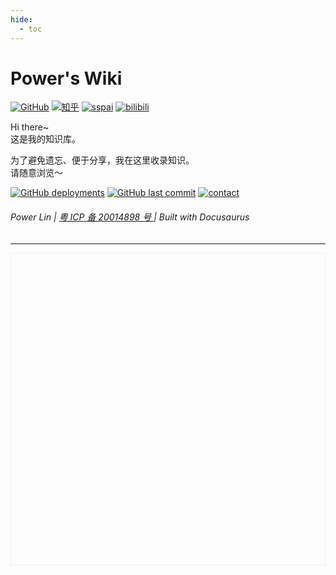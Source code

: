 ```yaml
---
hide:
  - toc
---
```


# Power's Wiki

<!--  一个不会讲故事的攻城狮，算不上一个很酷的产品汪~-->

[![GitHub](https://img.shields.io/badge/dynamic/json?label=GitHub&query=%24.data.totalSubs&url=https%3A%2F%2Fapi.spencerwoo.com%2Fsubstats%2F%3Fsource%3Dgithub%26queryKey%3Dlinyuxuanlin&labelColor=555555&color=282c34&longCache=true?&style=for-the-badge)](https://github.com/linyuxuanlin)
[![知乎](https://img.shields.io/badge/dynamic/json?color=282c34&labelColor=0084ff&label=ZHIHU&query=%24.data.totalSubs&url=https%3A%2F%2Fapi.spencerwoo.com%2Fsubstats%2F%3Fsource%3Dzhihu%26queryKey%3Dlinyuxuanlin&longCache=true?&style=for-the-badge)](https://www.zhihu.com/people/linyuxuanlin)
[![sspai](https://img.shields.io/badge/dynamic/json?label=SSPAI&query=%24.data.totalSubs&url=https%3A%2F%2Fapi.spencerwoo.com%2Fsubstats%2F%3Fsource%3Dsspai%26queryKey%3Dpower&color=282c34&labelColor=d71a1b&longCache=true?&style=for-the-badge)](https://sspai.com/u/power/)
[![bilibili](https://img.shields.io/badge/dynamic/json?labelColor=FE7398&label=BILIBILI&query=%24.data.totalSubs&url=https%3A%2F%2Fapi.spencerwoo.com%2Fsubstats%2F%3Fsource%3Dbilibili%26queryKey%3D349536948&color=282c34&longCache=true?&style=for-the-badge)](https://space.bilibili.com/349536948)

Hi there~  
这是我的知识库。

为了避免遗忘、便于分享，我在这里收录知识。  
请随意浏览～

[![GitHub deployments](https://img.shields.io/github/deployments/linyuxuanlin/Wiki_Docusaurus/Production?label=Build&style=flat-square)](https://vercel.com/linyuxuanlin/wiki-docusaurus/deployments)
[![GitHub last commit](https://img.shields.io/github/last-commit/linyuxuanlin/Wiki_Docusaurus?color=FCD734&label=Last%20commit&style=flat-square)](https://github.com/linyuxuanlin/Wiki_Docusaurus/commits/main)
[![contact](https://img.shields.io/badge/Contact%20me-here-34ABE0?&style=flat-square)](ContactMe)

<h6>Power Lin |  <a href="https://beian.miit.gov.cn"> 粤 ICP 备 20014898 号 </a> | Built with Docusaurus</h6>



---

<div class="altium-ecad-viewer" data-project-src="https://github.com/SeeedDocument/Grove-I2C_High_Accuracy_Temperature_Sensor-MCP9808/raw/master/res/Grove-I2C_High_Accuracy_Temperature_Sensor-MCP9808.zip" style="border-radius: 0px 0px 4px 4px; height: 500px; border-style: solid; border-width: 1px; border-color: rgb(241, 241, 241); overflow: hidden; max-width: 1280px; max-height: 700px; box-sizing: border-box;" />

